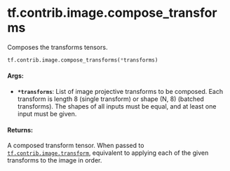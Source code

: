 <div itemscope itemtype="http://developers.google.com/ReferenceObject">
<meta itemprop="name" content="tf.contrib.image.compose_transforms" />
<meta itemprop="path" content="Stable" />
</div>

# tf.contrib.image.compose_transforms

Composes the transforms tensors.

``` python
tf.contrib.image.compose_transforms(*transforms)
```

<!-- Placeholder for "Used in" -->


#### Args:


* <b>`*transforms`</b>: List of image projective transforms to be composed. Each
    transform is length 8 (single transform) or shape (N, 8) (batched
    transforms). The shapes of all inputs must be equal, and at least one
    input must be given.


#### Returns:

A composed transform tensor. When passed to <a href="../../../tf/contrib/image/transform.md"><code>tf.contrib.image.transform</code></a>,
    equivalent to applying each of the given transforms to the image in
    order.
